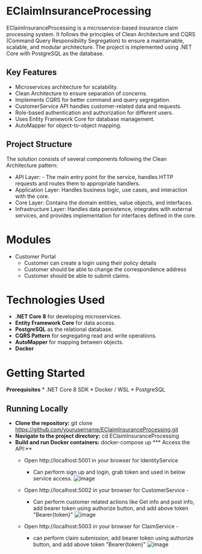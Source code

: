 # EClaimInsuranceProcessing
EClaimInsuranceProcessing is a microservice-based insurance claim processing system. It follows the principles of Clean Architecture and CQRS (Command Query Responsibility Segregation) to ensure a maintainable, scalable, and modular architecture. The project is implemented using .NET Core with PostgreSQL as the database.

## **Key Features**
* Microservices architecture for scalability.
* Clean Architecture to ensure separation of concerns.
* Implements CQRS for better command and query segregation.
* CustomerService API handles customer-related data and requests.
* Role-based authentication and authorization for different users.
* Uses Entity Framework Core for database management.
* AutoMapper for object-to-object mapping.

## **Project Structure**
The solution consists of several components following the Clean Architecture pattern:

* API Layer: - The main entry point for the service, handles HTTP requests and routes them to appropriate handlers.
* Application Layer: Handles business logic, use cases, and interaction with the core.
* Core Layer: Contains the domain entities, value objects, and interfaces.
* Infrastructure Layer: Handles data persistence, integrates with external services, and provides implementation for interfaces defined in the core.

# **Modules**
* Customer Portal
     * Customer can create a login using their policy details
     * Customer should be able to change the correspondence address
     * Customer should be able to submit claims.
       
 # **Technologies Used**
* **.NET Core 8** for developing microservices.
* **Entity Framework Core** for data access.
* **PostgreSQL** as the relational database.
* **CQRS Pattern** for segregating read and write operations.
* **AutoMapper** for mapping between objects.
* **Docker**

# Getting Started
  **Prerequisites**
    * .NET Core 8 SDK
    * Docker / WSL
    * PostgreSQL
    
## Running Locally
* **Clone the repository:** git clone https://github.com/yourusername/EClaimInsuranceProcessing.git
* **Navigate to the project directory:** cd EClaimInsuranceProcessing
* **Build and run Docker containers:** docker-compose up
*** Access the API:**
    * Open http://localhost:5001 in your browser for IdentityService 
        * Can perform sign up and login, grab token and used in below service access.
           ![image](https://github.com/user-attachments/assets/bcdf72e0-76ec-4909-a9d4-2e55a04fecec)
          
    * Open http://localhost:5002 in your browser for CustomerService  -
        * Can perform customer related actions like Get info and post info, add bearer token using authorize button, and add above token "Bearer{token}"
           ![image](https://github.com/user-attachments/assets/6584127f-ed98-4687-968f-94ecc4a1c525)

    * Open http://localhost:5003 in your browser for ClaimService -
        * can perform claim submission, add bearer token using authorize button, and add above token "Bearer{token}"
            ![image](https://github.com/user-attachments/assets/5e446934-18c4-4643-ada1-a5e29771c4a1)


